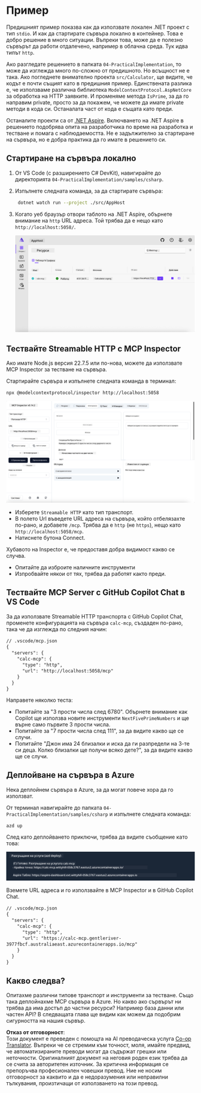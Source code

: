 <!--
CO_OP_TRANSLATOR_METADATA:
{
  "original_hash": "0bc7bd48f55f1565f1d95ccb2c16f728",
  "translation_date": "2025-07-13T23:09:55+00:00",
  "source_file": "04-PracticalImplementation/samples/csharp/README.md",
  "language_code": "bg"
}
-->
# Пример

Предишният пример показва как да използвате локален .NET проект с тип `stdio`. И как да стартирате сървъра локално в контейнер. Това е добро решение в много ситуации. Въпреки това, може да е полезно сървърът да работи отдалечено, например в облачна среда. Тук идва типът `http`.

Ако разгледате решението в папката `04-PracticalImplementation`, то може да изглежда много по-сложно от предишното. Но всъщност не е така. Ако погледнете внимателно проекта `src/Calculator`, ще видите, че кодът е почти същият като в предишния пример. Единствената разлика е, че използваме различна библиотека `ModelContextProtocol.AspNetCore` за обработка на HTTP заявките. И променяме метода `IsPrime`, за да го направим private, просто за да покажем, че можете да имате private методи в кода си. Останалата част от кода е същата като преди.

Останалите проекти са от [.NET Aspire](https://learn.microsoft.com/dotnet/aspire/get-started/aspire-overview). Включването на .NET Aspire в решението подобрява опита на разработчика по време на разработка и тестване и помага с наблюдаемостта. Не е задължително за стартиране на сървъра, но е добра практика да го имате в решението си.

## Стартиране на сървъра локално

1. От VS Code (с разширението C# DevKit), навигирайте до директорията `04-PracticalImplementation/samples/csharp`.
1. Изпълнете следната команда, за да стартирате сървъра:

   ```bash
    dotnet watch run --project ./src/AppHost
   ```

1. Когато уеб браузър отвори таблото на .NET Aspire, обърнете внимание на `http` URL адреса. Той трябва да е нещо като `http://localhost:5058/`.

   ![.NET Aspire Dashboard](../../../../../translated_images/dotnet-aspire-dashboard.0a7095710e9301e90df2efd867e1b675b3b9bc2ccd7feb1ebddc0751522bc37c.bg.png)

## Тествайте Streamable HTTP с MCP Inspector

Ако имате Node.js версия 22.7.5 или по-нова, можете да използвате MCP Inspector за тестване на сървъра.

Стартирайте сървъра и изпълнете следната команда в терминал:

```bash
npx @modelcontextprotocol/inspector http://localhost:5058
```

![MCP Inspector](../../../../../translated_images/mcp-inspector.c223422b9b494fb4a518a3b3911b3e708e6a5715069470f9163ee2ee8d5f1ba9.bg.png)

- Изберете `Streamable HTTP` като тип транспорт.
- В полето Url въведете URL адреса на сървъра, който отбелязахте по-рано, и добавете `/mcp`. Трябва да е `http` (не `https`), нещо като `http://localhost:5058/mcp`.
- Натиснете бутона Connect.

Хубавото на Inspector е, че предоставя добра видимост какво се случва.

- Опитайте да изброите наличните инструменти
- Изпробвайте някои от тях, трябва да работят както преди.

## Тествайте MCP Server с GitHub Copilot Chat в VS Code

За да използвате Streamable HTTP транспорта с GitHub Copilot Chat, променете конфигурацията на сървъра `calc-mcp`, създаден по-рано, така че да изглежда по следния начин:

```jsonc
// .vscode/mcp.json
{
  "servers": {
    "calc-mcp": {
      "type": "http",
      "url": "http://localhost:5058/mcp"
    }
  }
}
```

Направете няколко теста:

- Попитайте за "3 прости числа след 6780". Обърнете внимание как Copilot ще използва новите инструменти `NextFivePrimeNumbers` и ще върне само първите 3 прости числа.
- Попитайте за "7 прости числа след 111", за да видите какво ще се случи.
- Попитайте "Джон има 24 близалки и иска да ги разпредели на 3-те си деца. Колко близалки ще получи всяко дете?", за да видите какво ще се случи.

## Деплойване на сървъра в Azure

Нека деплойнем сървъра в Azure, за да могат повече хора да го използват.

От терминал навигирайте до папката `04-PracticalImplementation/samples/csharp` и изпълнете следната команда:

```bash
azd up
```

След като деплойването приключи, трябва да видите съобщение като това:

![Azd deployment success](../../../../../translated_images/azd-deployment-success.bd42940493f1b834a5ce6251a6f88966546009b350df59d0cc4a8caabe94a4f1.bg.png)

Вземете URL адреса и го използвайте в MCP Inspector и в GitHub Copilot Chat.

```jsonc
// .vscode/mcp.json
{
  "servers": {
    "calc-mcp": {
      "type": "http",
      "url": "https://calc-mcp.gentleriver-3977fbcf.australiaeast.azurecontainerapps.io/mcp"
    }
  }
}
```

## Какво следва?

Опитахме различни типове транспорт и инструменти за тестване. Също така деплойнахме MCP сървъра в Azure. Но какво ако сървърът ни трябва да има достъп до частни ресурси? Например база данни или частен API? В следващата глава ще видим как можем да подобрим сигурността на нашия сървър.

**Отказ от отговорност**:  
Този документ е преведен с помощта на AI преводаческа услуга [Co-op Translator](https://github.com/Azure/co-op-translator). Въпреки че се стремим към точност, моля, имайте предвид, че автоматизираните преводи могат да съдържат грешки или неточности. Оригиналният документ на неговия роден език трябва да се счита за авторитетен източник. За критична информация се препоръчва професионален човешки превод. Ние не носим отговорност за каквито и да е недоразумения или неправилни тълкувания, произтичащи от използването на този превод.